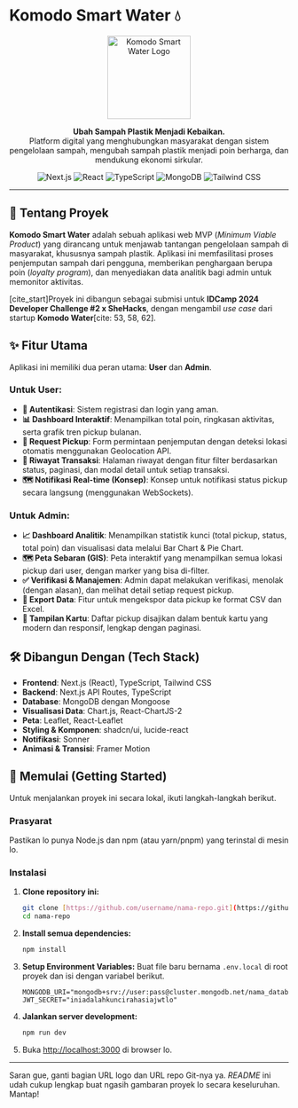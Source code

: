 # Komodo Smart Water 💧

<p align="center">
  <img src="https://user-images.githubusercontent.com/1234567/ (GANTI DENGAN URL LOGO PROYEK LO)" alt="Komodo Smart Water Logo" width="150"/>
</p>

<p align="center">
  <strong>Ubah Sampah Plastik Menjadi Kebaikan.</strong><br/>
  Platform digital yang menghubungkan masyarakat dengan sistem pengelolaan sampah, mengubah sampah plastik menjadi poin berharga, dan mendukung ekonomi sirkular.
</p>

<p align="center">
  <img src="https://img.shields.io/badge/Next.js-000000?style=for-the-badge&logo=nextdotjs&logoColor=white" alt="Next.js">
  <img src="https://img.shields.io/badge/React-20232A?style=for-the-badge&logo=react&logoColor=61DAFB" alt="React">
  <img src="https://img.shields.io/badge/TypeScript-3178C6?style=for-the-badge&logo=typescript&logoColor=white" alt="TypeScript">
  <img src="https://img.shields.io/badge/MongoDB-47A248?style=for-the-badge&logo=mongodb&logoColor=white" alt="MongoDB">
  <img src="https://img.shields.io/badge/Tailwind_CSS-38B2AC?style=for-the-badge&logo=tailwind-css&logoColor=white" alt="Tailwind CSS">
</p>

---

## 🚀 Tentang Proyek

**Komodo Smart Water** adalah sebuah aplikasi web MVP (*Minimum Viable Product*) yang dirancang untuk menjawab tantangan pengelolaan sampah di masyarakat, khususnya sampah plastik. Aplikasi ini memfasilitasi proses penjemputan sampah dari pengguna, memberikan penghargaan berupa poin (*loyalty program*), dan menyediakan data analitik bagi admin untuk memonitor aktivitas.

[cite_start]Proyek ini dibangun sebagai submisi untuk **IDCamp 2024 Developer Challenge #2 x SheHacks**, dengan mengambil *use case* dari startup **Komodo Water**[cite: 53, 58, 62].

## ✨ Fitur Utama

Aplikasi ini memiliki dua peran utama: **User** dan **Admin**.

### Untuk User:
- **🔐 Autentikasi**: Sistem registrasi dan login yang aman.
- **📊 Dashboard Interaktif**: Menampilkan total poin, ringkasan aktivitas, serta grafik tren pickup bulanan.
- **📍 Request Pickup**: Form permintaan penjemputan dengan deteksi lokasi otomatis menggunakan Geolocation API.
- **📜 Riwayat Transaksi**: Halaman riwayat dengan fitur filter berdasarkan status, paginasi, dan modal detail untuk setiap transaksi.
- **🗺️ Notifikasi Real-time (Konsep)**: Konsep untuk notifikasi status pickup secara langsung (menggunakan WebSockets).

### Untuk Admin:
- **📈 Dashboard Analitik**: Menampilkan statistik kunci (total pickup, status, total poin) dan visualisasi data melalui Bar Chart & Pie Chart.
- **🗺️ Peta Sebaran (GIS)**: Peta interaktif yang menampilkan semua lokasi pickup dari user, dengan marker yang bisa di-filter.
- **✅ Verifikasi & Manajemen**: Admin dapat melakukan verifikasi, menolak (dengan alasan), dan melihat detail setiap request pickup.
- **📑 Export Data**: Fitur untuk mengekspor data pickup ke format CSV dan Excel.
- **📇 Tampilan Kartu**: Daftar pickup disajikan dalam bentuk kartu yang modern dan responsif, lengkap dengan paginasi.

## 🛠️ Dibangun Dengan (Tech Stack)

- **Frontend**: Next.js (React), TypeScript, Tailwind CSS
- **Backend**: Next.js API Routes, TypeScript
- **Database**: MongoDB dengan Mongoose
- **Visualisasi Data**: Chart.js, React-ChartJS-2
- **Peta**: Leaflet, React-Leaflet
- **Styling & Komponen**: shadcn/ui, lucide-react
- **Notifikasi**: Sonner
- **Animasi & Transisi**: Framer Motion

## 🏁 Memulai (Getting Started)

Untuk menjalankan proyek ini secara lokal, ikuti langkah-langkah berikut.

### Prasyarat

Pastikan lo punya Node.js dan npm (atau yarn/pnpm) yang terinstal di mesin lo.

### Instalasi

1.  **Clone repository ini:**
    ```bash
    git clone [https://github.com/username/nama-repo.git](https://github.com/username/nama-repo.git)
    cd nama-repo
    ```
2.  **Install semua dependencies:**
    ```bash
    npm install
    ```
3.  **Setup Environment Variables:**
    Buat file baru bernama `.env.local` di root proyek dan isi dengan variabel berikut.
    ```env
    MONGODB_URI="mongodb+srv://user:pass@cluster.mongodb.net/nama_database"
    JWT_SECRET="iniadalahkuncirahasiajwtlo"
    ```
4.  **Jalankan server development:**
    ```bash
    npm run dev
    ```
5.  Buka [http://localhost:3000](http://localhost:3000) di browser lo.

---

Saran gue, ganti bagian URL logo dan URL repo Git-nya ya. *README* ini udah cukup lengkap buat ngasih gambaran proyek lo secara keseluruhan. Mantap!